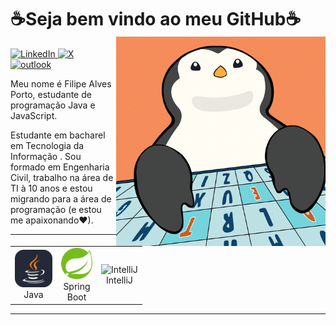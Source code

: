 
# ☕Seja bem vindo ao meu GitHub☕ <img src = "penguin.gif" width = "335" align = right>

  <a href = "https://www.linkedin.com/in/filipeaporto/">
 <img src="https://img.shields.io/badge/LinkedIn-blue?logo=Linkedin" alt="LinkedIn"/>
  </a>

  <a href = "https://twitter.com/_LipePorto">
  <img src="https://img.shields.io/badge/-__LipePorto-black?logo=x" alt="X"/>
  </a>
  

  <a href = "mailto:filipeporto.dev@outlook.com">
  <img src="https://img.shields.io/badge/Outlook-blue?logo=microsoftoutlook" alt="outlook"/>
  </a>
  
Meu nome é Filipe Alves Porto, estudante de programação Java e JavaScript.

Estudante em bacharel em Tecnologia da Informação .
Sou formado em Engenharia Civil, trabalho na área de TI à 10 anos e estou migrando para a área de programação (e estou me apaixonando❤).

---

<table>
<tr>
  
<td>
<img src="https://raw.githubusercontent.com/LelouchFR/skill-icons/main/assets/java-auto.svg" tittle="Java" alt="Java" width="60"/> <div align ="center"> Java
</td>

 <td>
<img src="https://github.com/devicons/devicon/blob/master/icons/spring/spring-original.svg" tittle="SpringBoot" alt="IntelliJ" width="50" /> <div align ="center"> Spring<br>Boot
 </td>
      
<td>
<img src="https://user-images.githubusercontent.com/25181517/192108890-200809d1-439c-4e23-90d3-b090cf9a4eea.png" tittle="IntelliJ" alt="IntelliJ" width="58" /> <div align ="center"> IntelliJ
 </td>

</tr>
</table>

---
